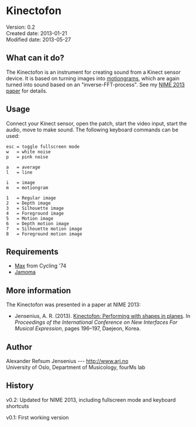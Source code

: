 # Kinectofon  #

Version: 	   0.2  
Created date:  2013-01-21  
Modified date: 2013-05-27  

## What can it do? ##

The Kinectofon is an instrument for creating sound from a Kinect sensor device. It is based on turning images into [motiongrams](http://en.wikipedia.org/wiki/Motiongram), which are again turned into sound based on an "inverse-FFT-process". See my [NIME 2013 paper](http://www.arj.no/wp-content/2013/05/Jensenius_2013c.pdf) for details.

## Usage ##

Connect your Kinect sensor, open the patch, start the video input, start the audio, move to make sound. The following keyboard commands can be used: 

    esc = toggle fullscreen mode
    w   = white noise
    p   = pink noise
    
    a   = average
    l   = line
        
    i   = image
    m   = motiongram
        
    1   = Regular image
    2   = Depth image
    3   = Silhouette image
    4   = Foreground image
    5   = Motion image
    6   = Depth motion image
    7   = Silhouette motion image
    8   = Foreground motion image
    
## Requirements ##

- [Max](cycling74.com/products/maxmspjitter/) from Cycling '74
- [Jamoma](http://jamoma.org/)


## More information ##

The Kinectofon was presented in a paper at NIME 2013: 

- Jensenius, A. R. (2013). [Kinectofon: Performing with shapes in planes](http://www.arj.no/wp-content/2013/05/Jensenius_2013c.pdf). In *Proceedings of the International Conference on New Interfaces For Musical Expression*, pages 196–197, Daejeon, Korea.


## Author ##

Alexander Refsum Jensenius --- http://www.arj.no  
University of Oslo, Department of Musicology, fourMs lab


## History ##

v0.2: Updated for NIME 2013, including fullscreen mode and keyboard shortcuts  

v0.1: First working version
